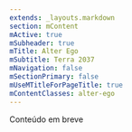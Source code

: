 ```yaml
---
extends: _layouts.markdown
section: mContent
mActive: true
mSubheader: true
mTitle: Alter Ego
mSubtitle: Terra 2037
mNavigation: false
mSectionPrimary: false
mUseMTitleForPageTitle: true
mContentClasses: alter-ego
---
```


Conteúdo em breve